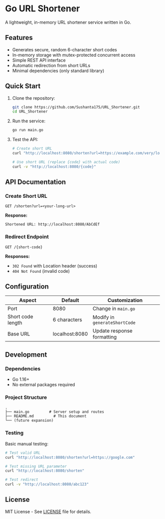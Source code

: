 # Go URL Shortener

A lightweight, in-memory URL shortener service written in Go.

## Features

- Generates secure, random 6-character short codes
- In-memory storage with mutex-protected concurrent access
- Simple REST API interface
- Automatic redirection from short URLs
- Minimal dependencies (only standard library)

## Quick Start

1. Clone the repository:
   ```bash
   git clone https://github.com/Sushanta175/URL_Shortener.git
   cd URL_Shortener
   ```

2. Run the service:
   ```bash
   go run main.go
   ```

3. Test the API:
   ```bash
   # Create short URL
   curl "http://localhost:8080/shorten?url=https://example.com/very/long/url"
   
   # Use short URL (replace {code} with actual code)
   curl -v "http://localhost:8080/{code}"
   ```

## API Documentation

### Create Short URL
```
GET /shorten?url=<your-long-url>
```

**Response:**
```
Shortened URL: http://localhost:8080/AbCdEf
```

### Redirect Endpoint
```
GET /{short-code}
```

**Responses:**
- `302 Found` with Location header (success)
- `404 Not Found` (invalid code)

## Configuration

| Aspect           | Default         | Customization                |
|-------------------|------------------|------------------------------|
| Port               | 8080           | Change in `main.go`          |
| Short code length | 6 characters     | Modify in `generateShortCode`|
| Base URL          | localhost:8080   | Update response formatting   |

## Development

### Dependencies
- Go 1.16+
- No external packages required

### Project Structure
```
.
├── main.go         # Server setup and routes
├── README.md         # This document
└── (future expansion)
```

### Testing
Basic manual testing:
```bash
# Test valid URL
curl "http://localhost:8080/shorten?url=https://google.com"

# Test missing URL parameter
curl "http://localhost:8080/shorten"

# Test redirect
curl -v "http://localhost:8080/abc123"
```

## License

MIT License - See [LICENSE](LICENSE) file for details.

